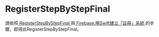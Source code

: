 # RegisterStepByStepFinal

[id1]:https://github.com/sunnyleeyun/RegisterStepByStep
[id2]:http://sunnylee945.wixsite.com/leeyun/single-post/2017/02/21/Firebase%EF%BC%9A%E7%94%A8-Swift-%E5%BB%BA%E7%AB%8B%E3%80%8C%E8%A8%BB%E5%86%8A%E3%80%8D%E7%B3%BB%E7%B5%B1

請依照[ RegisterStepByStepFinal ][id1]與[ Firebase:用Swift建立「註冊」系統 ][id2]的步驟，即得此RegisterStepByStepFinal。
